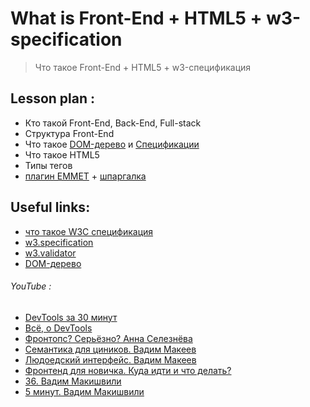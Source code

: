 ﻿# What is Front-End + HTML5 + w3-specification
> Что такое Front-End + HTML5 + w3-спецификация


## Lesson plan :
- Кто такой Front-End, Back-End, Full-stack
- Структура Front-End
- Что такое [DOM-дерево](https://learn.javascript.ru/dom-nodes) и [Спецификации](https://topexpert.digital/wiki/w3c-specification/)
- Что такое HTML5
- Типы тегов
- [плагин EMMET](https://docs.emmet.io/abbreviations/syntax/) + [шпаргалка](https://dwstroy.ru/stail/plaginy-rasshireniya/emmet-shpargalka/)


## Useful links:
+ [что такое W3C спецификация](https://topexpert.digital/wiki/w3c-specification/)
+ [w3.specification](https://html.spec.whatwg.org/multipage/)
+ [w3.validator](https://validator.w3.org/)
+ [DOM-дерево](https://learn.javascript.ru/dom-nodes)


###### YouTube :
+ [DevTools за 30 минут](https://youtu.be/PDP9NNKtEuA)
+ [Всё, о DevTools](https://youtu.be/KLW8wjJ6SqM)
+ [Фронтопс? Серьёзно? Анна Селезнёва](https://youtu.be/yWPAW59e1AU?list=RDCMUCY35dlJe-V5J_IqzU-XksAg)
+ [Семантика для циников. Вадим Макеев](https://youtu.be/ssJsjGZE2sc)
+ [Людоедский интерфейс. Вадим Макеев](https://youtu.be/ssJsjGZE2sc)
+ [Фронтенд для новичка. Куда идти и что делать?](https://youtu.be/G9hMm77B1dk?list=RDCMUCY35dlJe-V5J_IqzU-XksAg)
+ [36. Вадим Макишвили](https://youtu.be/xPPCzryZK44)
+ [5 минут. Вадим Макишвили](https://youtu.be/iBHr8gKc5L8)
